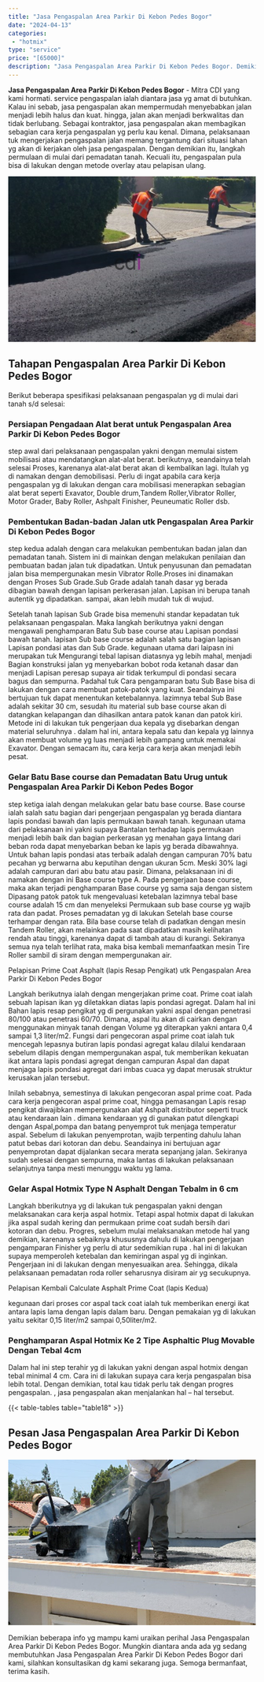 ```yaml
---
title: "Jasa Pengaspalan Area Parkir Di Kebon Pedes Bogor"
date: "2024-04-13"
categories:
 - "hotmix"
type: "service"
price: "[65000]"
description: "Jasa Pengaspalan Area Parkir Di Kebon Pedes Bogor. Demikian beberapa info yg mampu kami uraikan perihal Jasa Pengaspalan Area Parkir Di Kebon Pedes Bogor. Mu..."
---
```


**Jasa Pengaspalan Area Parkir Di Kebon Pedes Bogor** - Mitra CDI yang kami hormati. service pengaspalan ialah diantara jasa yg amat di butuhkan. Kalau ini sebab, jasa pengaspalan akan mempermudah menyebabkan jalan menjadi lebih halus dan kuat. hingga, jalan akan menjadi berkwalitas dan tidak berlubang. Sebagai kontraktor, jasa pengaspalan akan membagikan sebagian cara kerja pengaspalan yg perlu kau kenal. Dimana, pelaksanaan tuk mengerjakan pengaspalan jalan memang tergantung dari situasi lahan yg akan di kerjakan oleh jasa pengaspalan. Dengan demikian itu, langkah permulaan di mulai dari pemadatan tanah. Kecuali itu, pengaspalan pula bisa di lakukan dengan metode overlay atau pelapisan ulang.

![Jasa Pengaspalan Area Parkir Di Kebon Pedes Bogor](/images/hotmix/jasa-hotmix-aspal-11.jpg)

## Tahapan Pengaspalan Area Parkir Di Kebon Pedes Bogor

Berikut beberapa spesifikasi pelaksanaan pengaspalan yg di mulai dari tanah s/d selesai:

### Persiapan Pengadaan Alat berat untuk Pengaspalan Area Parkir Di Kebon Pedes Bogor

step awal dari pelaksanaan pengaspalan yakni dengan memulai sistem mobilisasi atau mendatangkan alat-alat berat. berikutnya, seandainya telah selesai Proses, karenanya alat-alat berat akan di kembalikan lagi. Itulah yg di namakan dengan demobilisasi. Perlu di ingat apabila cara kerja pengaspalan yg di lakukan dengan cara mobilisasi menerapkan sebagian alat berat seperti Exavator, Double drum,Tandem Roller,Vibrator Roller, Motor Grader, Baby Roller, Ashpalt Finisher, Peuneumatic Roller dsb.

### Pembentukan Badan-badan Jalan utk Pengaspalan Area Parkir Di Kebon Pedes Bogor

step kedua adalah dengan cara melakukan pembentukan badan jalan dan pemadatan tanah. Sistem ini di mainkan dengan melakukan penilaian dan pembuatan badan jalan tuk dipadatkan. Untuk penyusunan dan pemadatan jalan bisa mempergunakan mesin Vibrator Rolle.Proses ini dinamakan dengan Proses Sub Grade.Sub Grade adalah tanah dasar yg berada dibagian bawah dengan lapisan perkerasan jalan. Lapisan ini berupa tanah autentik yg dipadatkan. sampai, akan lebih mudah tuk di wujud.

Setelah tanah lapisan Sub Grade bisa memenuhi standar kepadatan tuk pelaksanaan pengaspalan. Maka langkah berikutnya yakni dengan mengawali penghamparan Batu Sub base course atau Lapisan pondasi bawah tanah. lapisan Sub base course adalah salah satu bagian lapisan Lapisan pondasi atas dan Sub Grade. kegunaan utama dari laipasn ini merupakan tuk Mengurangi tebal lapisan diatasnya yg lebih mahal, menjadi Bagian konstruksi jalan yg menyebarkan bobot roda ketanah dasar dan menjadi Lapisan peresap supaya air tidak terkumpul di pondasi secara bagus dan sempurna. Padahal tuk Cara pengamparan batu Sub Base bisa di lakukan dengan cara membuat patok-patok yang kuat. Seandainya ini bertujuan tuk dapat menentukan ketebalannya. lazimnya tebal Sub Base adalah sekitar 30 cm, sesudah itu material sub base course akan di datangkan kelapangan dan dihasilkan antara patok kanan dan patok kiri. Metode ini di lakukan tuk pengerjaan dua kepala yg disebarkan dengan material seluruhnya . dalam hal ini, antara kepala satu dan kepala yg lainnya akan membuat volume yg luas menjadi lebih gampang untuk memakai Exavator. Dengan semacam itu, cara kerja cara kerja akan menjadi lebih pesat.

### Gelar Batu Base course dan Pemadatan Batu Urug untuk Pengaspalan Area Parkir Di Kebon Pedes Bogor

step ketiga ialah dengan melakukan gelar batu base course. Base course ialah salah satu bagian dari pengerjaan pengaspalan yg berada diantara lapis pondasi bawah dan lapis permukaan bawah tanah. kegunaan utama dari pelaksanaan ini yakni supaya Bantalan terhadap lapis permukaan menjadi lebih baik dan bagian perkerasan yg menahan gaya lintang dari beban roda dapat menyebarkan beban ke lapis yg berada dibawahnya. Untuk bahan lapis pondasi atas terbaik adalah dengan campuran 70% batu pecahan yg berwarna abu keputihan dengan ukuran 5cm. Meski 30% lagi adalah campuran dari abu batu atau pasir. Dimana, pelaksanaan ini di namakan dengan ini Base course type A. Pada pengerjaan base course, maka akan terjadi penghamparan Base course yg sama saja dengan sistem Dipasang patok patok tuk mengevaluasi ketebalan lazimnya tebal base course adalah 15 cm dan menyeleksi Permukaan sub base course yg wajib rata dan padat. Proses pemadatan yg di lakukan Setelah base course terhampar dengan rata. Bila base course telah di padatkan dengan mesin Tandem Roller, akan melainkan pada saat dipadatkan masih kelihatan rendah atau tinggi, karenanya dapat di tambah atau di kurangi. Sekiranya semua nya telah terlihat rata, maka bisa kembali memanfaatkan mesin Tire Roller sambil di siram dengan mempergunakan air.

Pelapisan Prime Coat Asphalt (lapis Resap Pengikat) utk Pengaspalan Area Parkir Di Kebon Pedes Bogor

Langkah berikutnya ialah dengan mengerjakan prime coat. Prime coat ialah sebuah lapisan ikan yg diletakkan diatas lapis pondasi agregat. Dalam hal ini Bahan lapis resap pengikat yg di pergunakan yakni aspal dengan penetrasi 80/100 atau penetrasi 60/70. Dimana, aspal itu akan di cairkan dengan menggunakan minyak tanah dengan Volume yg diterapkan yakni antara 0,4 sampai 1,3 liter/m2. Fungsi dari pengecoran aspal prime coat ialah tuk mencegah lepasnya butiran lapis pondasi agregat kalau dilalui kendaraan sebelum dilapis dengan mempergunakan aspal, tuk memberikan kekuatan ikat antara lapis pondasi agregat dengan campuran Aspal dan dapat menjaga lapis pondasi agregat dari imbas cuaca yg dapat merusak struktur kerusakan jalan tersebut.

Inilah sebabnya, semestinya di lakukan pengecoran aspal prime coat. Pada cara kerja pengecoran aspal prime coat, hingga pemasangan Lapis resap pengikat diwajibkan mempergunakan alat Ashpalt distributor seperti truck atau kendaraan lain . dimana kendaraan yg di gunakan patut dilengkapi dengan Aspal,pompa dan batang penyemprot tuk menjaga temperatur aspal. Sebelum di lakukan penyemprotan, wajib terpenting dahulu lahan patut bebas dari kotoran dan debu. Seandainya ini bertujuan agar penyemprotan dapat dijalankan secara merata sepanjang jalan. Sekiranya sudah selesai dengan sempurna, maka lantas di lakukan pelaksanaan selanjutnya tanpa mesti menunggu waktu yg lama.

### Gelar Aspal Hotmix Type N Asphalt Dengan Tebalm in 6 cm

Langkah bberikutnya yg di lakukan tuk pengaspalan yakni dengan melaksanakan cara kerja aspal hotmix. Tetapi aspal hotmix dapat di lakukan jika aspal sudah kering dan permukaan prime coat sudah bersih dari kotoran dan debu. Progres, sebelum mulai melaksanakan metode hal yang demikian, karenanya sebaiknya khususnya dahulu di lakukan pengerjaan pengamparan Finisher yg perlu di atur sedemikian rupa . hal ini di lakukan supaya memperoleh ketebalan dan kemiringan aspal yg di inginkan. Pengerjaan ini di lakukan dengan menyesuaikan area. Sehingga, dikala pelaksanaan pemadatan roda roller seharusnya disiram air yg secukupnya.

Pelapisan Kembali Calculate Asphalt Prime Coat (lapis Kedua)

kegunaan dari proses cor aspal tack coat ialah tuk memberikan energi ikat antara lapis lama dengan lapis dalam baru. Dengan pemakaian yg di lakukan yaitu sekitar 0,15 liter/m2 sampai 0,50liter/m2.

### Penghamparan Aspal Hotmix Ke 2 Tipe Asphaltic Plug Movable Dengan Tebal 4cm

Dalam hal ini step terahir yg di lakukan yakni dengan aspal hotmix dengan tebal minimal 4 cm. Cara ini di lakukan supaya cara kerja pengaspalan bisa lebih total. Dengan demikian, total kau tidak perlu tak dengan progres pengaspalan. , jasa pengaspalan akan menjalankan hal – hal tersebut.

{{< table-tables table="table18" >}}

## Pesan Jasa Pengaspalan Area Parkir Di Kebon Pedes Bogor

![Jasa Pengaspalan Area Parkir Di Kebon Pedes Bogor](/images/hotmix/jasa-hotmix-aspal-17.jpg)

Demikian beberapa info yg mampu kami uraikan perihal Jasa Pengaspalan Area Parkir Di Kebon Pedes Bogor. Mungkin diantara anda ada yg sedang membutuhkan Jasa Pengaspalan Area Parkir Di Kebon Pedes Bogor dari kami, silahkan konsultasikan dg kami sekarang juga. Semoga bermanfaat, terima kasih.
